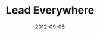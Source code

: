 ---
layout: music 
title: "Lead Everywhere"
series: "How to Love Your Job"
date: 2012-09-06 
description: "Chuck Mingo talks about how to put our talents to work."
audio: "http://www.crossroads.net/players/media/hq/htlyj_03.mp3"
audio-duration: "36:25"
src: "http://www.crossroads.net/players/media/mediumHz/Work_190x110.jpg"
---